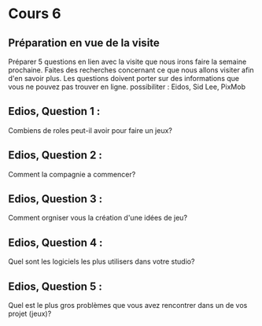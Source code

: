 # Cours 6
## Préparation en vue de la visite
Préparer 5 questions en lien avec la visite que nous irons faire la semaine prochaine. Faites des recherches concernant ce que nous allons visiter afin d'en savoir plus. Les questions doivent porter sur des informations que vous ne pouvez pas trouver en ligne.
possibiliter : Eidos, Sid Lee, PixMob

## Edios, Question 1 :

Combiens de roles peut-il avoir pour faire un jeux?

## Edios, Question 2 :

Comment la compagnie a commencer?

## Edios, Question 3 :

Comment orgniser vous la création d'une idées de jeu?

## Edios, Question 4 :

Quel sont les logiciels les plus utilisers dans votre studio?

## Edios, Question 5 :

Quel est le plus gros problèmes que vous avez rencontrer dans un de vos projet (jeux)?

